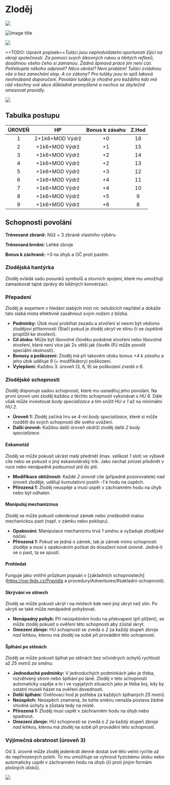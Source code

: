 # Zloděj

<img src="/assets/sep_line.png"/>

![Image title](/assets/OW/classes/Thief.png)

<img src="/assets/sep_line.png"/>

==TODO: Upravit popisek==*Tuláci jsou nepředvídatelní oportunisti žijící na okraji společnosti. Za pomocí svých šikovných rukou a hbitých reflexů, dosáhnou všeho čeho si zamanou. Žádná špinavá práce jim není cizí. Potřebujete někoho odpravit? Něco ukrást? Není problém! Tuláci zvládnou vše a bez zanechání stop. A co zákony? Pro tuláky jsou to spíš taková neohrabaná doporučení. Povolání tuláka je vhodné pro každého kdo má rád všechny své akce důkladně promyšlené a nechce se zbytečně omezovat pravidly.*

<img src="/assets/sep_line.png"/>

## Tabulka postupu

| ÚROVEŇ |       HP        | Bonus k zásahu | Z.Hod |
| :----: | :-------------: | :------------: | :---: |
|   1    | 2+1k6+MOD Výdrž |       +0       |  16   |
|   2    | +1k6+MOD Výdrž  |       +1       |  15   |
|   3    | +1k6+MOD Výdrž  |       +2       |  14   |
|   4    | +1k6+MOD Výdrž  |       +2       |  13   |
|   5    | +1k6+MOD Výdrž  |       +3       |  12   |
|   6    | +1k6+MOD Výdrž  |       +4       |  11   |
|   7    | +1k6+MOD Výdrž  |       +4       |  10   |
|   8    | +1k6+MOD Výdrž  |       +5       |   9   |
|   9    | +1k6+MOD Výdrž  |       +6       |   8   |

## Schopnosti povolání

**Trénované zbraně:** Nůž + 3 zbraně vlastního výběru

**Trénovaná brnění:** Lehké zbroje

**Bonus k záchraně:** +3 na úhyb a OČ proti pastím.

### Zlodějská hantýrka

Zloděj ovládá sadu posunků symbolů a slovních spojení, které mu umožňují zamaskovat tajné zprávy do běžných konverzací.

### Přepadení

Zloděj je expertem v hledání slabých míst nic netušících nepřátel a dokáže tato slabá místa efektivně zasáhnout svým nožem z blízka.

- **Podmínky:** Útok musí probíhat zezadu a stvoření si nesmí být vědomo zlodějovi přítomnosti (Stačí pokud je zloděj ukryt ve stínu či se úspěšně proplížil ke stvoření).
- **Cíl útoku:** Může být libovolné člověku podobné stvoření nebo libovolné stvoření, které není více jak 2x větší jak člověk (PJ může povolit speciální okolnosti).
- **Bonusy a poškození:** Zloděj má při takovém útoku bonus *+4 k zásahu* a jeho útok uděluje *9* (+ modifikátory) poškození.
- **Vylepšení:** Každou 3. úroveň (3, 6, 9) se poškození *zvedá o 6*.

### Zlodějské schopnosti

Zloděj disponuje sadou schopností, které mu usnadňuj jeho povolání. Na první úrovni umí zloděj každou z těchto schopností vykonávat s *HU 6*. Dále však může investovat *body specializace* a tím *snížit HU o 1* až na minimální *HU 2*.

- **Úroveň 1:** Zloděj začíná hru se *4-mi body specializace*, které si může rozdělit do svých schopností dle svého uvážení.
- **Další úrovně:** Každou další úroveň obdrží zloděj další *2 body specializace*.

#### Eskamotáž

Zloděj se může pokusit ukrást malý předmět (max. velikost *1 slot*) ve výbavě cíle nebo se pokusit o jiný eskamotérský trik. Jako nechat zmizet předmět v ruce nebo nenápadně podsunout jed do pití.

- **Modifikace obtížnosti:** Každé *2 úrovně* cíle (případně pozorovatele) nad úroveň zloděje, udělují kumulativní postih *-1* k hodu na úspěch.
- **Přirozená 1:** Zloděj neuspěje a musí uspět v záchranném hodu na úhyb nebo být odhalen.

#### Manipuluj mechanizmus

Zloděj se může pokusit odemknout zámek nebo zneškodnit malou mechanickou past (např. v zámku nebo poklopu).

- **Opakování:** Manipulace mechanizmu trvá *1 směnu* a vyžaduje *zlodějské náčiní*.
- **Přirozená 1:** Pokud se jedná o zámek, tak je zámek mimo schopnosti zloděje a musí s opakováním počkat do dosažení nové úrovně. Jedná-li se o past, ta se spustí.

#### Prohledat

Funguje jako vnitřní průzkum popsán v [základních schopnostech](https://osr.tkds.cz/Pravidla a procedury/Adventures/#zakladni-schopnosti).

#### Skrývání ve stínech

Zloděj se může pokusit ukrýt i na místech kde není jiný úkryt než stín. Po ukrytí se také může nenápadně pohybovat.

- **Nenápadný pohyb:** Při neúspěšném hodu na překvapení (při plížení), se může zloděj pokusit o ověření této schopnosti aby zůstal skryt.
- **Omezení zbroje:** HU schopnosti se zvedá o *2* za každý stupeň zbroje *nad lehkou*, kterou má zloděj na sobě při provádění této schopnosti.

#### Šplhání po stěnách

Zloděj se může pokusit šplhat po stěnách bez očividných úchytů rychlostí až *25 metrů za směnu*.

- **Jednoduché podmínky:** V jednoduchých podmínkách jako je třeba, rozvětvený strom nebo šplhání po laně. Zloděj v této schopnosti automaticky uspěje a to i ve vypjatých situacích jako je třeba boj, kdy by ostatní museli házet na ověření dovednosti.
- **Delší šplhání:** Ověřovací hod je potřeba za každých šplhaných *25 metrů*.
- **Neúspěch:** Neúspěch znamená, že tuhle směnu nenašla postava žádné vhodné úchyty a zůstala tedy na místě.
- **Přirozená 1:** Zloděj musí uspět v záchranném hodu na úhyb nebo spadnout.
- **Omezení zbroje:** HU schopnosti se zvedá o *2* za každý stupeň zbroje *nad lehkou*, kterou má zloděj na sobě při provádění této schopnosti.

### Výjimečná obratnost (úroveň 3)

Od 3. úrovně může zloděj jedenkrát denně dostat své tělo velmi rychle až do nepřirozených poloh. To mu umožňuje se vyhnout fyzickému útoku nebo automaticky uspět v záchranném hodu na úhyb (či proti jiným formám plošných útoků).

<img src="/assets/sep_line.png"/>
